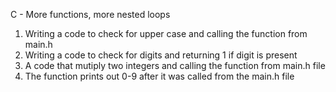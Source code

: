 C - More functions, more nested loops
1. Writing a code to check for upper case and calling the function from main.h
2. Writing a code to check for digits and returning 1 if digit is present
3. A code that mutiply two integers and calling the function from main.h file
4. The function prints out 0-9 after it was called from the main.h file  
